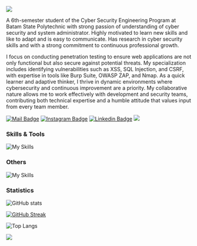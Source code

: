 <img src="https://capsule-render.vercel.app/api?type=waving&color=0:3a8296,100:091519&height=150&text=Hi,%20I'm%20Muhammad%20Farhandi%20Rahim&fontSize=50&fontColor=61DAFB&fontAlignY=45&animation=twinkling&desc=Penetration%20Tester%20and%20Cyber%20Security%20Enthusiast&descSize=30&descAlignY=85&section=header" />

A 6th-semester student of the Cyber Security Engineering Program at Batam State Polytechnic with strong passion of  understanding of cyber security and system administrator. Highly motivated to learn new skills and like to adapt and is easy to communicate. Has research in cyber security skills and with a strong commitment to continuous professional growth.

I focus on conducting penetration testing to ensure web applications are not only functional but also secure against potential threats. My specialization includes identifying vulnerabilities such as XSS, SQL Injection, and CSRF, with expertise in tools like Burp Suite, OWASP ZAP, and Nmap. As a quick learner and adaptive thinker, I thrive in dynamic environments where cybersecurity and continuous improvement are a priority. My collaborative nature allows me to work effectively with development and security teams, contributing both technical expertise and a humble attitude that values input from every team member.

[![Mail Badge](https://img.shields.io/badge/-m.farhandirahim@gmail.com-dc2626?style=flat&labelColor=dc2626&logo=gmail&logoColor=white)](mailto:m.farhandirahim@gmail.com)
[![Instagram Badge](https://img.shields.io/badge/-@andifarhan2-c026d3?style=flat&labelColor=c026d3&logo=instagram&logoColor=white)](https://instagram.com/goan.hans) 
[![Linkedin Badge](https://img.shields.io/badge/m-farhandi-rahim-0284c7?style=flat&labelColor=0284c7&logo=linkedin&logoColor=white)](https://www.linkedin.com/in/m-farhandi-rahim/) 
[![](https://img.shields.io/github/followers/kelvinprayoga46?label=GitHub%20Followers)](https://github.com/kelvinprayoga46)


### Skills & Tools

![My Skills](https://skillicons.dev/icons?perline=12&i=html,css,grafana,ai,js,mysql,php,postman,prometheus,py,redhat,selenium,ubuntu,androidstudio)

### Others

![My Skills](https://skillicons.dev/icons?i=github,netlify,stackoverflow)

### Statistics

![GitHub stats](https://github-readme-stats.vercel.app/api?username=kelvinprayoga46&theme=react&show_icons=true&)

[![GitHub Streak](https://github-readme-streak-stats.herokuapp.com?user=kelvinprayoga46&theme=react&card_width=470)](https://git.io/streak-stats)

![Top Langs](https://github-readme-stats.vercel.app/api/top-langs/?username=kelvinprayoga46&card_width=495&langs_count=7&layout=compact&theme=react)



<img src="https://capsule-render.vercel.app/api?type=waving&color=0:4daec8,100:091519&height=100&section=footer" />
